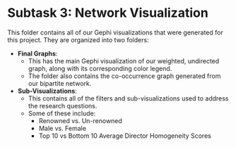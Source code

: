 # Subtask 3: Network Visualization

This folder contains all of our Gephi visualizations that were generated for this project. They are organized into two folders:

- **Final Graphs**: 
  - This has the main Gephi visualization of our weighted, undirected graph, along with its corresponding color legend.
  - The folder also contains the co-occurrence graph generated from our bipartite network.
- **Sub-Visualizations**: 
  - This contains all of the filters and sub-visualizations used to address the research questions. 
  - Some of these include:
    - Renowned vs. Un-renowned
    - Male vs. Female
    - Top 10 vs Bottom 10 Average Director Homogeneity Scores


